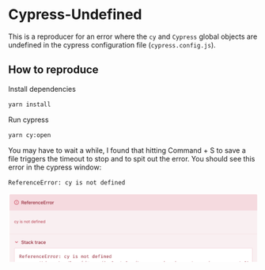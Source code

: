 # Cypress-Undefined

This is a reproducer for an error where the `cy` and `Cypress` global objects are undefined in the cypress configuration file (`cypress.config.js`). 

## How to reproduce

Install dependencies

```bash
yarn install
```

Run cypress

```bash
yarn cy:open
```

You may have to wait a while, I found that hitting Command + S to save a file triggers the timeout to stop and to spit out the error. You should see this error in the cypress window:

```
ReferenceError: cy is not defined
```

![cy is not defined](cyUndefined.png "cy is not defined")

